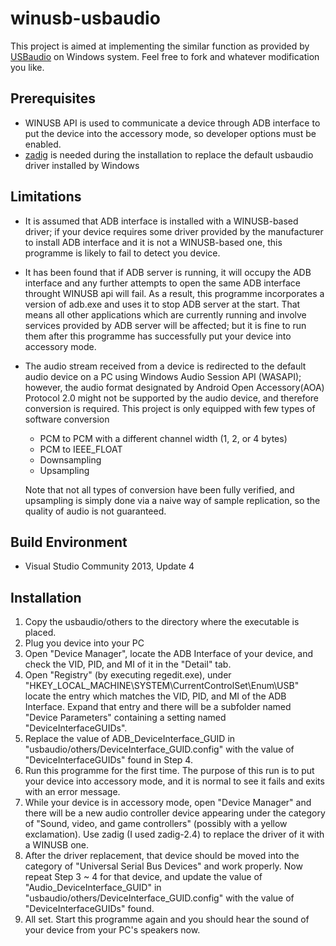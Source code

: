 # winusb-usbaudio

This project is aimed at implementing the similar function as provided by [USBaudio](https://github.com/rom1v/usbaudio) on Windows system. Feel free to fork and whatever modification you like.

## Prerequisites

* WINUSB API is used to communicate a device through ADB interface to put the device into the accessory mode, so developer options must be enabled.
* [zadig](https://zadig.akeo.ie/) is needed during the installation to replace the default usbaudio driver installed by Windows

## Limitations

* It is assumed that ADB interface is installed with a WINUSB-based driver; if your device requires some driver provided by the manufacturer to install ADB interface and it is not a WINUSB-based one, this programme is likely to fail to detect you device.
* It has been found that if ADB server is running, it will occupy the ADB interface and any further attempts to open the same ADB interface throught WINUSB api will fail. As a result, this programme incorporates a version of adb.exe and uses it to stop ADB server at the start. That means all other applications which are currently running and involve services provided by ADB server will be affected; but it is fine to run them after this programme has successfully put your device into accessory mode.
* The audio stream received from a device is redirected to the default audio device on a PC using Windows Audio Session API (WASAPI); however, the audio format designated by Android Open Accessory(AOA) Protocol 2.0 might not be supported by the audio device, and therefore conversion is required. This project is only equipped with few types of software conversion

   * PCM to PCM with a different channel width (1, 2, or 4 bytes)
   * PCM to IEEE_FLOAT
   * Downsampling
   * Upsampling
   
   Note that not all types of conversion have been fully verified, and upsampling is simply done via a naive way of sample replication, so the quality of audio is not guaranteed.

## Build Environment

* Visual Studio Community 2013, Update 4
   
## Installation

1. Copy the usbaudio/others to the directory where the executable is placed.
1. Plug you device into your PC
1. Open "Device Manager", locate the ADB Interface of your device, and check the VID, PID, and MI of it in the "Detail" tab.
1. Open "Registry" (by executing regedit.exe), under "HKEY_LOCAL_MACHINE\SYSTEM\CurrentControlSet\Enum\USB" locate the entry which matches the VID, PID, and MI of the ADB Interface. Expand that entry and there will be a subfolder named "Device Parameters" containing a setting named "DeviceInterfaceGUIDs".
1. Replace the value of ADB_DeviceInterface_GUID in "usbaudio/others/DeviceInterface_GUID.config" with the value of "DeviceInterfaceGUIDs" found in Step 4. 
1. Run this programme for the first time. The purpose of this run is to put your device into accessory mode, and it is normal to see it fails and exits with an error message.
1. While your device is in accessory mode, open "Device Manager" and there will be a new audio controller device appearing under the category of "Sound, video, and game controllers" (possibly with a yellow exclamation). Use zadig (I used zadig-2.4) to replace the driver of it with a WINUSB one.
1. After the driver replacement, that device should be moved into the category of "Universal Serial Bus Devices" and work properly. Now repeat Step 3 ~ 4 for that device, and update the value of "Audio_DeviceInterface_GUID" in "usbaudio/others/DeviceInterface_GUID.config" with the value of "DeviceInterfaceGUIDs" found.
1. All set. Start this programme again and you should hear the sound of your device from your PC's speakers now.

   
